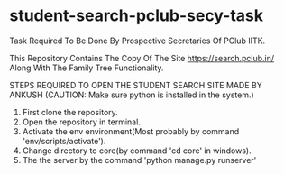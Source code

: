 # student-search-pclub-secy-task
 Task Required To Be Done By Prospective Secretaries Of PClub IITK.

This Repository Contains The Copy Of The Site https://search.pclub.in/ Along With The Family Tree Functionality.

STEPS REQUIRED TO OPEN THE STUDENT SEARCH SITE MADE BY ANKUSH
(CAUTION: Make sure python is installed in the system.)

1) First clone the repository.
2) Open the repository in terminal.
3) Activate the env environment(Most probably by command 'env/scripts/activate').
4) Change directory to core(by command 'cd core' in windows).
5) The the server by the command 'python manage.py runserver'